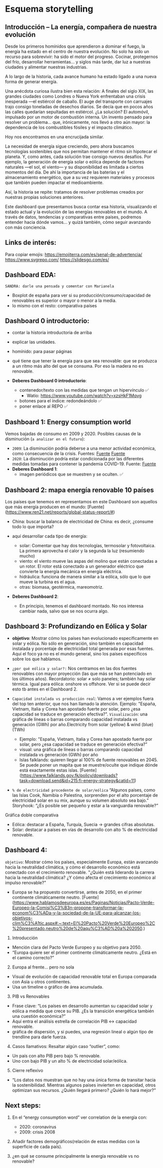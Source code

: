 # Esquema storytelling

## Introducción – La energía, compañera de nuestra evolución

Desde los primeros homínidos que aprendieron a dominar el fuego, la energía ha estado en el centro de nuestra evolución. No solo ha sido un recurso para sobrevivir: ha sido el motor del progreso. Cocinar, protegernos del frío, desarrollar herramientas… y siglos más tarde, dar luz a nuestras ciudades y alimentar nuestras industrias.

A lo largo de la historia, cada avance humano ha estado ligado a una nueva forma de generar energía.

Una anécdota curiosa ilustra bien esta relación:
A finales del siglo XIX, las grandes ciudades como Londres o Nueva York enfrentaban una crisis inesperada —el estiércol de caballo. El auge del transporte con carruajes trajo consigo toneladas de desechos diarios. Se decía que en pocos años las calles quedarían sepultadas en estiércol. ¿La solución? El automóvil, impulsado por un motor de combustión interna. Un invento pensado para resolver un problema… que, irónicamente, nos llevó a otro aún mayor: la dependencia de los combustibles fósiles y el impacto climático.

Hoy nos encontramos en una encrucijada similar.

La necesidad de energía sigue creciendo, pero ahora buscamos tecnologías sostenibles que nos permitan mantener el ritmo sin hipotecar el planeta. Y, como antes, cada solución trae consigo nuevos desafíos.
Por ejemplo, la generación de energía solar o eólica depende de factores naturales —el sol, el viento— y su disponibilidad es limitada a ciertos momentos del día. De ahí la importancia de las baterías y el almacenamiento energético, que a su vez requieren materiales y procesos que también pueden impactar el medioambiente.

Así, la historia se repite: tratamos de resolver problemas creados por nuestras propias soluciones anteriores.

Este dashboard que presentamos busca contar esa historia, visualizando el estado actual y la evolución de las energías renovables en el mundo. A través de datos, tendencias y comparativas entre países, podremos entender hacia dónde vamos… y quizá también, cómo seguir avanzando con más conciencia.

## Links de interés:
Para copiar emojis: https://emojiterra.com/es/senal-de-advertencia/ 
https://www.svgrepo.com/
https://slidesgo.com/es/

## Dashboard EDA:
`SANDRA: darle una pensada y comentar con Marianela`

- Boxplot de españa para ver si su producción/consumo/capacidad de renovables es superior o mayor o menor a la media.
- lo mismo con el resto: comparativa países

## Dashboard 0 introductorio:
- contar la historia introductoria de arriba
- explicar las unidades. 
- homínido: para pasar páginas
- qué tiene que tener la energía para que sea renovable: que se produzca a un ritmo más alto del que se consuma. Por eso la madera no es renovable.

- **Deberes Dashboard 0 introductorio**:
    - contenedor/texto con las medidas que tengan un hipervínculo ✅
        - Watio: https://www.youtube.com/watch?v=xzsHkF1Mqvg 
    - botones para el índice: redondeándolo ✅
    - poner enlace al REPO ✅


## Dashboard 1: Energy consumption world
Vemos bajadas de consumo en 2009 y 2020. Posibles causas de la disminución (`a analizar en el futuro`):
- `2009`:  La disminución podría deberse a una menor actividad económica, como consecuencia de la crisis. Fuentes:
[Fuente](https://elpais.com/economia/2009/12/30/actualidad/1262161977_850215.html#:~:text=El%20consumo%20de%20energ%C3%ADa%20el%C3%A9ctrica,publicado%20por%20la%20patronal%20Unesa.)
[Fuente](https://www.miteco.gob.es/content/dam/miteco/es/energia/files-1/balances/Balances/LibrosEnergia/Energia_2009.pdf)
- `2020`: La disminución podría estar condicionada por las diferentes medidas tomadas para contener la pandemia COVID-19. Fuente:
[Fuente](https://www.ree.es/sites/default/files/publication/2022/05/downloadable/inf_sis_elec_ree_2020_0.pdf)
- **Deberes Dashboard 1**:
    - imagen periódicos que se muestren y se oculten. ✅



## Dashboard 2: mapa energía renovable 10 países
Los países que tenemos en representamos en este Dashboard son aquellos que más energía producen en el mundo: 
[Fuente] (https://www.ren21.net/reports/global-status-report/#)
- China: buscar la balanca de electricidad de China: es decir, ¿consume todo lo que importa?

- aquí desarrollar cada tipo de energía: 
    - solar: Comentar que hay dos tecnologías, termosolar y fotovoltaica. La primera aprovecha el calor y la segunda la luz (resumiendo mucho)
    - viento: el viento mueve las aspas del molino que están conectadas a un rotor. El rotor está conectado a un generador eléctrico que convierte la energía mecánica en energía eléctrica.  
    - hidráulica: funciona de manera similar a la eólica, sólo que lo que mueve la turbina es el agua. 
    - otras: biomasa, geotérmica, mareomotriz. 
- **Deberes Dashboard 2**:
    - En principio, tenemos el dashboard montado. No nos interesa cambiar nada, salvo que se nos ocurra algo.



## Dashboard 3: Profundizando en Eólica y Solar

- **objetivo**: Mostrar cómo los países han evolucionado específicamente en solar y eólica. No sólo en generación, sino también en capacidad instalada y porcentaje de electricidad total generada por esas fuentes. Aquí el foco ya no es el mundo general, sino los países específicos sobre los que hablamos. 

- `¿por qué eólica y solar?:` Nos centramos en las dos fuentes renovables con mayor proyección (las que más se han potenciado en los últimos años). Recordatorio: solar ≠ solo paneles; también hay solar térmica. Igual para eólica: onshore vs offshore. Ver si se puede decir esto tb antes en el Dashboard 2.

- `Capacidad instalada vs producción real`: Vamos a ver ejemplos fuera del top ten anterior, que nos han llamado la atención.
Ejemplo: "España, Vietnam, Italia y Corea han apostado fuerte por solar, pero ¿esa capacidad se traduce en generación efectiva?". `Visualización`: una gráfica de líneas o barras comparando capacidad instalada vs generación (GWh) por año.Electricity from solar (yellow) & wind (blue) (TWh)

    - Ejemplo: "España, Vietnam, Italia y Corea han apostado fuerte por solar, pero ¿esa capacidad se traduce en generación efectiva?"
    - visual: una gráfica de líneas o barras comparando capacidad instalada vs generación (GWh) por año
    - Islas falklands: quieren llegar al 100% de fuente renovables en 2045. Se puede poner un mapita que se muestre/oculte que indique dónde está exactamente estas islas.
    [Fuente] (https://www.falklands.gov.fk/policy/downloads?task=download.send&id=215:fi-energy-strategy&catid=11)

- `% de electricidad procedente de solar/eólica`
“Algunos países, como las Islas Cook, Namibia o Palestina, sorprenden por el alto porcentaje de electricidad solar en su mix, aunque su volumen absoluto sea bajo.”
Storyhook: “¿Es posible ser pequeño y estar a la vanguardia renovable?”

Gráfica doble comparativa

- Eólica: destacar a España, Turquía, Suecia → grandes cifras absolutas.
- Solar: destacar a países en vías de desarrollo con alto % de electricidad renovable.


## Dashboard 4: 
`objetivo`: 
Mostrar cómo los países, especialmente Europa, están avanzando hacia la neutralidad climática, y cómo el desarrollo económico está conectado con el crecimiento renovable.
"¿Quién está liderando la carrera hacia la neutralidad climática? ¿Y cómo afecta el crecimiento económico al impulso renovable?"


- Europa se ha propuesto convertirse, antes de 2050, en el primer continente climáticamente neutro.
[Fuente] (https://www.hablamosdeeuropa.es/es/Paginas/Noticias/Pacto-Verde-Europeo-la-Comisi%C3%B3n-propone-transformar-la-econom%C3%ADa-y-la-sociedad-de-la-UE-para-alcanzar-los-objetivos-clim%C3%A1tic.aspx#:~:text=El%20Pacto%20Verde%20Europeo%2C%20presentado,neutro%20de%20aqu%C3%AD%20a%202050.)


1. Introducción
- Mención clara del Pacto Verde Europeo y su objetivo para 2050.
- “Europa quiere ser el primer continente climáticamente neutro. ¿Está en el camino correcto?”

2. Europa al frente… pero no sola
- Visual de evolución de capacidad renovable total en Europa comparada con Asia u otros continentes.
- Usa un timeline o gráfico de área acumulada.

3. PIB vs Renovables
- Frase clave: “Los países en desarrollo aumentan su capacidad solar y eólica a medida que crece su PIB. ¿Es la transición energética también una cuestión económica?”
- Aquí entra el análisis estrella de correlación PIB ↔ capacidad renovable.
- gráfica de dispersión, y si puedes, una regresión lineal o algún tipo de trendline para darle fuerza.

4. Casos llamativos: Resaltar algún caso “outlier”, como:

- Un país con alto PIB pero bajo % renovable.
- Uno con bajo PIB y un alto % de electricidad solar/eólica.

5. Cierre reflexivo
- “Los datos nos muestran que no hay una única forma de transitar hacia la sostenibilidad. Mientras algunos países invierten en capacidad, otros optimizan sus recursos. ¿Quién llegará primero? ¿Quién lo hará mejor?”




## Next steps:
1. En el “energy consumption word” ver correlation de la energía con:
    - 2020: coronavirus
    - 2009: crisis 2008

2. Añadir factores demográficos(relación de estas medidas con la superficie de cada país).

3. ¿en qué se consume principalmente la energía renovable vs no renovable? 
